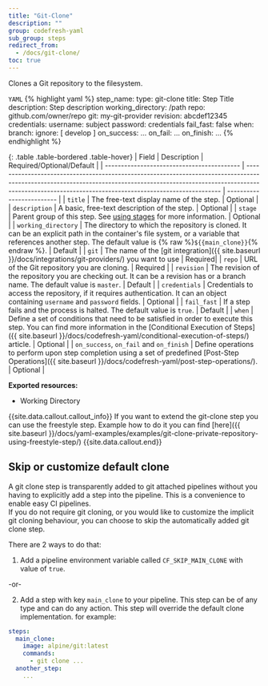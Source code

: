 ```yaml
---
title: "Git-Clone"
description: ""
group: codefresh-yaml
sub_group: steps
redirect_from:
  - /docs/git-clone/
toc: true
---
```

Clones a Git repository to the filesystem.

  `YAML`
{% highlight yaml %}
step_name:
  type: git-clone
  title: Step Title
  description: Step description
  working_directory: /path
  repo: github.com/owner/repo
  git: my-git-provider
  revision: abcdef12345
  credentials:
    username: subject
    password: credentials
  fail_fast: false
  when:
    branch:
      ignore: [ develop ]
  on_success:
    ...
  on_fail:
    ...
  on_finish:
    ...
{% endhighlight %}



{: .table .table-bordered .table-hover}
| Field                                      | Description                                                                                                                                                                                                                        | Required/Optional/Default |
| ------------------------------------------ | ---------------------------------------------------------------------------------------------------------------------------------------------------------------------------------------------------------------------------------- | ------------------------- |
| `title`                                    | The free-text display name of the step.                                                                                                                                                                                            | Optional                  |
| `description`                              | A basic, free-text description of the step.                                                                                                                                                                                        | Optional                  |
| `stage`                              | Parent group of this step. See [using stages]({{site.baseurl}}/docs/codefresh-yaml/what-is-the-codefresh-yaml/#grouping-steps-with-pipeline-stages) for more information.                                                                                                                                                                                          | Optional                  |
| `working_directory`                        | The directory to which the repository is cloned. It can be an explicit path in the container's file system, or a variable that references another step. The default value is {% raw %}`${{main_clone}}`{% endraw %}.                | Default                   |
| `git` | The name of the [git integration]({{ site.baseurl }}/docs/integrations/git-providers/) you want to use | Required| 
| `repo`                                     | URL of the Git repository you are cloning.                                                                                                                                                                                         | Required                  |
| `revision`                                 | The revision of the repository you are checking out. It can be a revision has or a branch name. The default value is `master`.                                                                                                     | Default                   |
| `credentials`                              | Credentials to access the repository, if it requires authentication. It can an object containing `username` and `password` fields.                                                                                                 | Optional                  |
| `fail_fast`                                | If a step fails and the process is halted. The default value is `true`.                                                                                                                                                            | Default                   |
| `when`                                     | Define a set of conditions that need to be satisfied in order to execute this step. You can find more information in the [Conditional Execution of Steps]({{ site.baseurl }}/docs/codefresh-yaml/conditional-execution-of-steps/) article.                            | Optional                  |
| `on_success`, `on_fail` and `on_finish`    | Define operations to perform upon step completion using a set of predefined [Post-Step Operations]({{ site.baseurl }}/docs/codefresh-yaml/post-step-operations/).                                                                                                    | Optional                  |

**Exported resources:**
-  Working Directory

{{site.data.callout.callout_info}}
If you want to extend the git-clone step you can use the freestyle step. Example how to do it you can find [here]({{ site.baseurl }}/docs/yaml-examples/examples/git-clone-private-repository-using-freestyle-step/) 
{{site.data.callout.end}}

## Skip or customize default clone

A git clone step is transparently added to git attached pipelines without you having to explicitly add a step into the pipeline. This is a convenience to enable easy CI pipelines.  
If you do not require git cloning, or you would like to customize the implicit git cloning behaviour, you can choose to skip the automatically added git clone step.

There are 2 ways to do that:

1. Add a pipeline environment variable called `CF_SKIP_MAIN_CLONE` with value of `true`.

-or-

2. Add a step with key `main_clone` to your pipeline. This step can be of any type and can do any action. This step will override the default clone implementation. for example:

```yaml
steps:
  main_clone:
    image: alpine/git:latest
    commands:
      - git clone ...
  another_step:
    ...
```